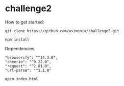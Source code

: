 # challenge2
How to get started:

`git clone https://github.com/asimonia/challenge2.git`

`npm install`

Dependencies

    "browserify": "^14.3.0",
    "cheerio": "^0.22.0",
    "request": "^2.81.0",
    "url-parse": "^1.1.8"

`open index.html`
